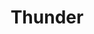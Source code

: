 ---
title: Thunder
crosslinks:
- nba
- youtubefactsbot
- rockets
- warriors
- youtubot
- u_imguralbumbot
- anti_gif_bot
- livven
- MassdropBot
- nbastreams
- UtahJazz
- basketballjerseys
- alotabot
- tmsbmeta
- bostonceltics
- SubredditSimulator
- torontoraptors
- botwatch
- DuplicatesBot
- nbacirclejerk
---